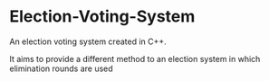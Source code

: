 # Election-Voting-System
An election voting system created in C++. 

It aims to provide a different method to an election system in which elimination rounds are used
